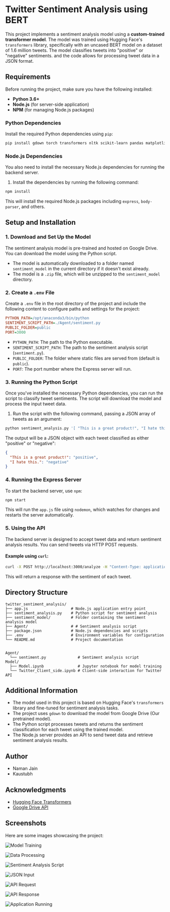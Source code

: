 
# Twitter Sentiment Analysis using BERT
This project implements a sentiment analysis model using a **custom-trained transformer model**. The model was trained using Hugging Face's `transformers` library, specifically with an uncased BERT model on a dataset of 1.6 million tweets. The model classifies tweets into "positive" or "negative" sentiments. and the code allows for processing tweet data in a JSON format.

## Requirements

Before running the project, make sure you have the following installed:

- **Python 3.6+**
- **Node.js** (for server-side application)
- **NPM** (for managing Node.js packages)

### Python Dependencies

Install the required Python dependencies using `pip`:

```bash
pip install gdown torch transformers nltk scikit-learn pandas matplotlib tqdm
```

### Node.js Dependencies

You also need to install the necessary Node.js dependencies for running the backend server.

1. Install the dependencies by running the following command:

```bash
npm install
```

This will install the required Node.js packages including `express`, `body-parser`, and others.

## Setup and Installation

### 1. Download and Set Up the Model

The sentiment analysis model is pre-trained and hosted on Google Drive. You can download the model using the Python script.

- The model is automatically downloaded to a folder named `sentiment_model` in the current directory if it doesn't exist already.
- The model is a `.zip` file, which will be unzipped to the `sentiment_model` directory.

### 2. Create a `.env` File

Create a `.env` file in the root directory of the project and include the following content to configure paths and settings for the project:

```ini
PYTHON_PATH=/opt/anaconda3/bin/python
SENTIMENT_SCRIPT_PATH=./Agent/sentiment.py
PUBLIC_FOLDER=public
PORT=3000
```

- `PYTHON_PATH`: The path to the Python executable.
- `SENTIMENT_SCRIPT_PATH`: The path to the sentiment analysis script (`sentiment.py`).
- `PUBLIC_FOLDER`: The folder where static files are served from (default is `public`).
- `PORT`: The port number where the Express server will run.

### 3. Running the Python Script

Once you've installed the necessary Python dependencies, you can run the script to classify tweet sentiments. The script will download the model and process the input tweet data.

1. Run the script with the following command, passing a JSON array of tweets as an argument:

```bash
python sentiment_analysis.py '[ "This is a great product!", "I hate this." ]'
```

The output will be a JSON object with each tweet classified as either "positive" or "negative":

```json
{
  "This is a great product!": "positive",
  "I hate this.": "negative"
}
```

### 4. Running the Express Server

To start the backend server, use `npm`:

```bash
npm start
```

This will run the `app.js` file using `nodemon`, which watches for changes and restarts the server automatically.

### 5. Using the API

The backend server is designed to accept tweet data and return sentiment analysis results. You can send tweets via HTTP POST requests.

#### Example using `curl`:

```bash
curl -X POST http://localhost:3000/analyze -H "Content-Type: application/json" -d '{"tweets": ["I love this!", "This is terrible!"]}'
```

This will return a response with the sentiment of each tweet.

## Directory Structure

```
twitter_sentiment_analysis/
├── app.js                   # Node.js application entry point
├── sentiment_analysis.py    # Python script for sentiment analysis
├── sentiment_model/         # Folder containing the sentiment analysis model
├── Agent/                   # # Sentiment analysis script
├── package.json             # Node.js dependencies and scripts
├── .env                     # Environment variables for configuration
└── README.md                # Project documentation


Agent/
  └── sentiment.py              # Sentiment analysis script
Model/
  ├── Model.ipynb               # Jupyter notebook for model training
  └── Twitter_Client_side.ipynb # Client-side interaction for Twitter API
```

## Additional Information

- The model used in this project is based on Hugging Face's `transformers` library and fine-tuned for sentiment analysis tasks.
- The project uses `gdown` to download the model from Google Drive (Our pretrained model).
- The Python script processes tweets and returns the sentiment classification for each tweet using the trained model.
- The Node.js server provides an API to send tweet data and retrieve sentiment analysis results.



## Author

- Naman Jain
- Kaustubh

## Acknowledgments

- [Hugging Face Transformers](https://huggingface.co/transformers/)
- [Google Drive API](https://developers.google.com/drive)

## Screenshots

Here are some images showcasing the project:


![Model Training](images/1.png)


![Data Processing](images/2.png)


![Sentiment Analysis Script](images/3.png)


![JSON Input](images/4.png)


![API Request](images/5.png)


![API Response](images/6.png)


![Application Running](images/7.png)
